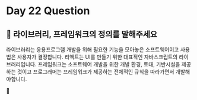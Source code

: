 # Day 22 Question



## :memo: 라이브러리, 프레임워크의 정의를 말해주세요

라이브러리는 응용프로그램 개발을 위해 필요한 기능을 모아놓은 소프트웨어이고 사용법은 사용자가 결정합니다. 리액트는 UI를 만들기 위한 대표적인 자바스크립트의 라이브러리입니다. 프레임워크는 소프트웨어 개발을 위한 개발 환경, 토대, 기반시설을 제공하는 것이고 프로그래머는 프레임워크가 제공하는 전체적인 규칙을 따라가면서 개발해야합니다.

:rocket:

